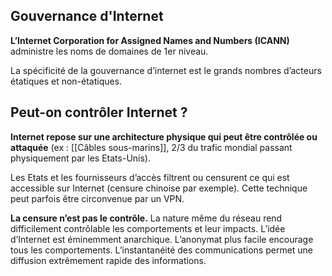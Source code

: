## Gouvernance d'Internet

**L’Internet Corporation for Assigned Names and Numbers (ICANN)** administre les noms de domaines de 1er niveau.

La spécificité de la gouvernance d’internet est le grands nombres d’acteurs étatiques et non-étatiques.

## Peut-on contrôler Internet ?

**Internet repose sur une architecture physique qui peut être contrôlée ou attaquée** (ex : [[Câbles sous-marins]], 2/3 du trafic mondial passant physiquement par les Etats-Unis).

Les Etats et les fournisseurs d’accès filtrent ou censurent ce qui est accessible sur Internet (censure chinoise par exemple). Cette technique peut parfois être circonvenue par un VPN.

**La censure n’est pas le contrôle.** La nature même du réseau rend difficilement contrôlable les comportements et leur impacts. L’idée d’Internet est éminemment anarchique. L’anonymat plus facile encourage tous les comportements. L’instantanéité des communications permet une diffusion extrêmement rapide des informations.